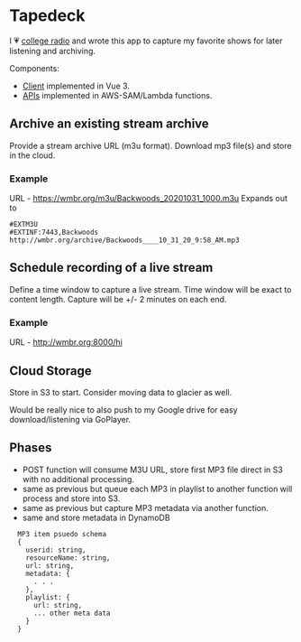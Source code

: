 # Tapedeck

I &#128151; <a href="https://wmbr.org/">college radio</a> and wrote this app to capture my favorite shows for later listening and archiving.

Components:
* [Client](https://github.com/jrnewton/tapedeck-client) implemented in Vue 3.
* [APIs](https://github.com/jrnewton/tapedeck-api) implemented in AWS-SAM/Lambda functions.


## Archive an existing stream archive

Provide a stream archive URL (m3u format).
Download mp3 file(s) and store in the cloud.

### Example

URL - https://wmbr.org/m3u/Backwoods_20201031_1000.m3u
Expands out to

```
#EXTM3U
#EXTINF:7443,Backwoods
http://wmbr.org/archive/Backwoods____10_31_20_9:58_AM.mp3
```

## Schedule recording of a live stream

Define a time window to capture a live stream.
Time window will be exact to content length.
Capture will be +/- 2 minutes on each end.

### Example

URL - http://wmbr.org:8000/hi

## Cloud Storage

Store in S3 to start. Consider moving data to glacier as well.

Would be really nice to also push to my Google drive for easy download/listening via GoPlayer.

## Phases

- POST function will consume M3U URL, store first MP3 file direct in S3 with no additional processing.
- same as previous but queue each MP3 in playlist to another function will process and store into S3.
- same as previous but capture MP3 metadata via another function.
- same and store metadata in DynamoDB
```
  MP3 item psuedo schema
  {
    userid: string,
    resourceName: string,
    url: string,
    metadata: {
      . . .
    },
    playlist: {
      url: string,
      ... other meta data
    }
  }
```

